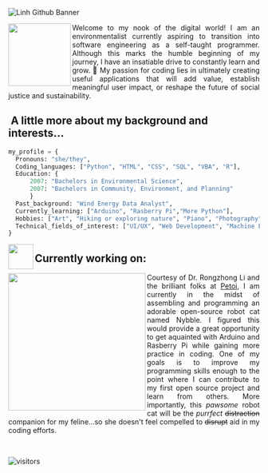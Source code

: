 ![Linh Github Banner](https://user-images.githubusercontent.com/112219182/188278400-b7fc12cc-2089-4e80-8b52-60bacd8af9d6.gif)

<img align='left' src="https://user-images.githubusercontent.com/112219182/188272138-60e62297-a4a6-4cfe-919d-e481493a7386.gif" width="125">
<p align="justify">
Welcome to my nook of the digital world! I am an environmentalist currently aspiring to transition into software engineering as a self-taught programmer. Although this marks the humble beginning of my journey, I have an insatiable drive to constantly learn and grow. 🌱  My passion for coding lies in ultimately creating useful applications that will add value, establish meaningful user impact, or reshape the future of social justice and sustainability. 
</p>

<h2>&nbsp;A little more about my background and interests...</h2>

```python
my_profile = {
  Pronouns: "she/they",
  Coding_languages: ["Python", "HTML", "CSS", "SQL", "VBA", "R"],
  Education: {
      2007: "Bachelors in Environmental Science",
      2007: "Bachelors in Community, Environment, and Planning"
      }
  Past_background: "Wind Energy Data Analyst",
  Currently_learning: ["Arduino", "Rasberry Pi","More Python"],
  Hobbies: ["Art", "Hiking or exploring nature", "Piano", "Photography", "Getting lost in books", "Globe-trotting"],
  Technical_fields_of_interest: ["UI/UX", "Web Development", "Machine Learning", "Data Science", "Blockchain Technology"]
}
```

<img align='left' src="https://media0.giphy.com/media/f6hnhHkks8bk4jwjh3/giphy.gif" width="50">
<h2> Currently working on: </h2>
<img align='left' src="https://www.photofunky.net/output/image/c/2/3/4/c234ad/photofunky.gif" width="275">
<p align="justify">
Courtesy of Dr. Rongzhong Li and the brilliant folks at <a href="https://github.com/PetoiCamp">Petoi</a>, I am currently in the midst of assembling and programming an adorable open-source robot cat named Nybble.  I figured this would provide a great opportunity to get aquainted with Arduino and Rasberry Pi while gaining more practice in coding.  One of my goals is to improve my programming skills enough to the point where I can contribute to my first open source project and learn from others.  More importantly, this <i>pawsome</i> robot cat will be the <i>purrfect</i> <s>distraction</s> companion for my feline...so she doesn't feel compelled to <s>disrupt</s> aid in my coding efforts.
</p>
<br>

![visitors](https://visitor-badge.glitch.me/badge?page_id=mlhuynh.visitor-badge.id&left_color=cadetblue&right_color=mediumturquoise)
  
<!---
mlhuynh/mlhuynh is a ✨ special ✨ repository because its `README.md` (this file) appears on your GitHub profile.
You can click the Preview link to take a look at your changes.
--->
